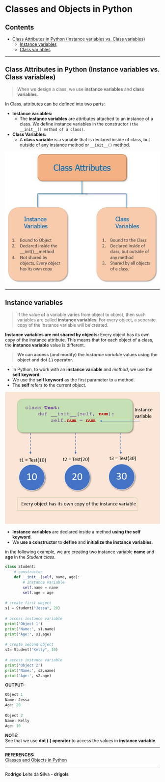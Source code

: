 # Classes and Objects in Python

## Contents

 - [Class Attributes in Python (Instance variables vs. Class variables)](#class-attributes)
   - [Instance variables](#instance-variables)
   - [Class variables](#class-variables)

---

<div id="class-attributes"></div>

## Class Attributes in Python (Instance variables vs. Class variables)

> When we design a class, we use **instance variables** and **class variables**.

In Class, attributes can be defined into two parts:

 - **Instance variables:**
   - The **instance variables** are attributes attached to an instance of a class. We define instance variables in the constructor `(the __init__() method of a class)`.
 - **Class Variables:**
   - A **class variable** is a variable that is declared inside of class, but outside of any instance method or `__init__()` method.

![img](images/class-attributes-in-python.jpg)  

---

<div id="instance-variables"></div>

## Instance variables

> If the value of a variable varies from object to object, then such variables are called **instance variables**. For every object, a separate copy of the instance variable will be created.

**Instance variables are not shared by objects:**
Every object has its own copy of the instance attribute. This means that for each object of a class, the **instance variable** value is different.

> **We can access (and modify) the *instance variable* values using the object and dot (.) operator.**

 - In Python, to work with an **instance variable** and *method*, we use the **self keyword**.
 - We use the **self keyword** as the first parameter to a method.
 - The **self** refers to the current object.

![img](images/create-declare-instance-variable.webp)  

 - **Instance variables** are declared inside a method **using the self keyword**.
 - We **use a constructor** to **define** and **initialize the instance variables**.
 
in the following example, we are creating two instance variable **name** and **age** in the *Student class*.


```python
class Student:
    # constructor
    def __init__(self, name, age):
        # Instance variable
        self.name = name
        self.age = age

# create first object
s1 = Student("Jessa", 20)

# access instance variable
print('Object 1')
print('Name:', s1.name)
print('Age:', s1.age)

# create second object
s2= Student("Kelly", 10)

# access instance variable
print('Object 2')
print('Name:', s2.name)
print('Age:', s2.age)
```

**OUTPUT:**  
```python
Object 1
Name: Jessa
Age: 20

Object 2
Name: Kelly
Age: 10
```

**NOTE:**  
See that we use **dot (.) operator** to access the values in **instance variable**.

---

**REFERENCES:**  
[Classes and Objects in Python](https://pynative.com/python-classes-and-objects/#h-what-is-a-class-and-objects-in-python)  

---

Ro**drigo** **L**eite da **S**ilva - **drigols**
